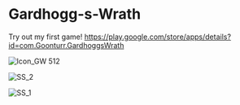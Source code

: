 # Gardhogg-s-Wrath
Try out my first game!
https://play.google.com/store/apps/details?id=com.Goonturr.GardhoggsWrath



![Icon_GW 512](https://user-images.githubusercontent.com/65152263/90135840-dcaeb180-dda5-11ea-87ed-5b034c510ead.png)



![SS_2](https://user-images.githubusercontent.com/65152263/90135899-f51ecc00-dda5-11ea-8657-555e92ab7ecd.jpg)



![SS_1](https://user-images.githubusercontent.com/65152263/90135974-0c5db980-dda6-11ea-8b34-1dd93b808583.jpg)
